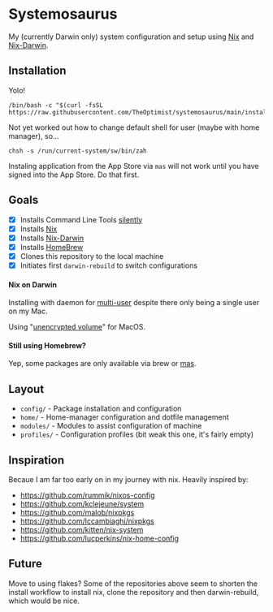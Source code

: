 # Systemosaurus
My (currently Darwin only) system configuration and setup using [Nix](https://nixos.org) and [Nix-Darwin](https://github.com/LnL7/nix-darwin).

## Installation
Yolo!
```
/bin/bash -c "$(curl -fsSL https://raw.githubusercontent.com/TheOptimist/systemosaurus/main/install)"
```
Not yet worked out how to change default shell for user (maybe with home manager), so...
```
chsh -s /run/current-system/sw/bin/zah
```

Instaling application from the App Store via `mas` will not work until you have signed into the App Store. Do that first.

## Goals
- [x] Installs Command Line Tools [silently](https://apple.stackexchange.com/questions/107307/how-can-i-install-the-command-line-tools-completely-from-the-command-line/195963#195963)  
- [x] Installs [Nix](https://nixos.org)    
- [x] Installs [Nix-Darwin](https://github.com/LnL7/nix-darwin)  
- [x] Installs [HomeBrew](https://brew.sh)    
- [x] Clones this repository to the local machine  
- [x] Initiates first `darwin-rebuild` to switch configurations  

#### Nix on Darwin
Installing with daemon for [multi-user](https://nixos.org/manual/nix/stable/#sect-multi-user-installation) despite there only being a single user on my Mac.

Using "[unencrypted volume](https://nixos.org/manual/nix/stable/#sect-macos-installation)" for MacOS.

#### Still using Homebrew?
Yep, some packages are only available via brew or [mas](https://github.com/mas-cli/mas).

## Layout
* `config/` - Package installation and configuration
* `home/` - Home-manager configuration and dotfile management
* `modules/` - Modules to assist configuration of machine
* `profiles/` - Configuration profiles (bit weak this one, it's fairly empty)

## Inspiration
Becaue I am far too early on in my journey with nix. Heavily inspired by:

* https://github.com/rummik/nixos-config
* https://github.com/kclejeune/system
* https://github.com/malob/nixpkgs
* https://github.com/lccambiaghi/nixpkgs
* https://github.com/kitten/nix-system
* https://github.com/lucperkins/nix-home-config

## Future
Move to using flakes? Some of the repositories above seem to shorten the install
workflow to install nix, clone the repository and then darwin-rebuild, which would
be nice.